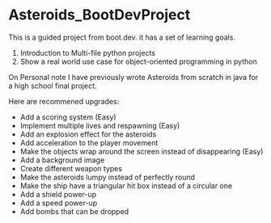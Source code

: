 # Asteroids_BootDevProject
This is a guided project from boot.dev. it has a set of learning goals. 
1. Introduction to Multi-file python projects
2. Show a real world use case for object-oriented programming in python

On Personal note I have previously wrote Asteroids from scratch in java for a high school final project.

Here are recommened upgrades: 
- Add a scoring system (Easy)
- Implement multiple lives and respawning (Easy)
- Add an explosion effect for the asteroids
- Add acceleration to the player movement
- Make the objects wrap around the screen instead of disappearing (Easy)
- Add a background image
- Create different weapon types
- Make the asteroids lumpy instead of perfectly round
- Make the ship have a triangular hit box instead of a circular one
- Add a shield power-up
- Add a speed power-up
- Add bombs that can be dropped